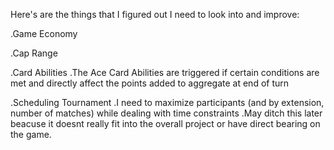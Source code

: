 Here's are the things that I figured out I need to look into and improve:

.Game Economy

.Cap Range

.Card Abilities
  .The Ace Card Abilities are triggered if certain conditions are met and directly affect the points added to aggregate at end of turn

.Scheduling Tournament
  .I need to maximize participants (and by extension, number of matches) while dealing with time constraints
  .May ditch this later beacuse it doesnt really fit into the overall project or have direct bearing on the game.
